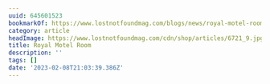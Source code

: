```yaml
---
uuid: 645601523
bookmarkOf: https://www.lostnotfoundmag.com/blogs/news/royal-motel-room
category: article
headImage: https://www.lostnotfoundmag.com/cdn/shop/articles/6721_9.jpg?v=1594852367
title: Royal Motel Room
description: ''
tags: []
date: '2023-02-08T21:03:39.386Z'
---
```



